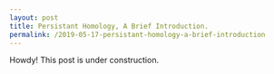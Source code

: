 ```yaml
---
layout: post
title: Persistant Homology, A Brief Introduction.
permalink: /2019-05-17-persistant-homology-a-brief-introduction
---
```


<div class="message">
  Howdy! This post is under construction.
</div>
